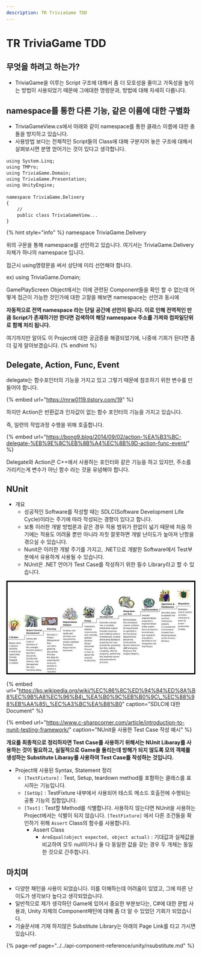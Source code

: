 ```yaml
---
description: TR TriviaGame TDD
---
```


# TR TriviaGame TDD

## 무엇을 하려고 하는가?

* TriviaGame을 이루는 Script 구조에 대해서 좀 더 모호성을 줄이고 가독성을 높이는 방법이 사용되었기 때문에 그에대한 명령문과, 방법에 대해 자세히 다룹니다.

## namespace를 통한 다른 기능, 같은 이름에 대한 구별화

* TriviaGameView.cs에서 아래와 같이 namespace를 통한 클래스 이름에 대한 충돌을 방지하고 있습니다.
* 사용방법 보다는 전체적인 Script들의 Class에 대해 구분지어 놓은 구조에 대해서 살펴보시면 분명 얻어가는 것이 있다고 생각합니다.

```text
using System.Linq;
using TMPro;
using TriviaGame.Domain;
using TriviaGame.Presentation;
using UnityEngine;

namespace TriviaGame.Delivery
{
    // 
    public class TriviaGameView...
}
```

{% hint style="info" %}
namespace TriviaGame.Delivery

위의 구문을 통해 namespace를 선언하고 있습니다. 여기서는 TriviaGame.Delivery 자체가 하나의 namespace 입니다.

접근시 using명령문을 써서 상단에 미리 선언해야 합니다.

ex\) using TriviaGame.Domain;



GamePlayScreen Object에서는 이에 관련된 Component들을 확인 할 수 없는데 어떻게 접근이 가능한 것인가에 대한 고찰을 해보면 namespace는 선언과 동시에 

**자동적으로 전역 namespace 라는 단일 공간에 선언이 됩니다. 이로 인해 전역적인 만큼 Script가 존재하기만 한다면 검색하여 해당 namespace 주소를 가져와 컴파일단위로 함께 처리 됩니다.**

여기까지만 알아도 이 Project에 대한 궁금증을 해결되었기에, 나중에 기회가 된다면 좀 더 깊게 알아보겠습니다.
{% endhint %}

## Delegate, Action, Func, Event

delegate는 함수포인터의 기능을 가지고 있고 그렇기 때문에 참조하기 위한 변수를 만들어야 합니다.

{% embed url="https://mrw0119.tistory.com/19" %}

하지만 Action은 반환값과 인자값이 없는 함수 포인터의 기능을 가지고 있습니다.

즉, 일련의 작업과정 수행을 위해 호출합니다.

{% embed url="https://bong9.blog/2014/09/02/action-%EA%B3%BC-delegate-%EB%9E%8C%EB%8B%A4%EC%8B%9D-action-func-event/" %}

Delegate와 Action은 C++에서 사용하는 포인터와 같은 기능을 하고 있지만, 주소를 가리키는게 변수가 아닌 함수 라는 것을 유념해야 합니다. 

## NUnit

* 개요
  * 성공적인 Software를 작성할 때는 SDLC\(Software Development Life Cycle\)이라는 주기에 따라 작성되는 경향이 있다고 합니다.
  * 보통 이러한 개발 방법론과 같은 경우 적용 범위가 한없이 넓기 때문에 처음 하기에는 적용도 어려울 뿐만 아니라 자칫 잘못하면 개발 난이도가 높아져 난항을 겪으실 수 있습니다.
  * Nunit은 이러한 개발 주기를 가지고, .NET으로 개발한 Software에서 Test부분에서 유용하게 사용될 수 있습니다.
  * NUnit은 .NET 언어가 Test Case를 작성하기 위한 필수 Library라고 할 수 있습니다.

![&#xC18C;&#xD504;&#xD2B8;&#xC6E8;&#xC5B4; &#xAC1C;&#xBC1C; &#xC0DD;&#xBA85; &#xC8FC;&#xAE30;\(SDLC\)](../../.gitbook/assets/image%20%28107%29.png)

{% embed url="https://ko.wikipedia.org/wiki/%EC%86%8C%ED%94%84%ED%8A%B8%EC%9B%A8%EC%96%B4\_%EA%B0%9C%EB%B0%9C\_%EC%88%98%EB%AA%85\_%EC%A3%BC%EA%B8%B0" caption="SDLC에 대한 Document" %}

{% embed url="https://www.c-sharpcorner.com/article/introduction-to-nunit-testing-framework/" caption="NUnit을 사용한 Test Case 작성 예시" %}

**개요를 최종적으로 정리하자면 Test Case를 사용하기 위해서는 NUnit Libaray를 사용하는 것이 필요하고, 실질적으로 Game을 돌리는데 방해가 되지 않도록 모의 객체를 생성하는 Substitute Libaray를 사용하여 Test Case를 작성하는 것입니다.**

* Project에 사용된 Syntax, Statement 정리
  * `[TestFixture]` : Test, Setup, teardown method를 포함하는 클래스를 표시하는 기능입니다.
  * `[SetUp]` : TestFixture 내부에서 사용되어 테스트 메소드 호출전에 수행되는 공통 기능의 집합입니다.
  * `[Test]` : Test할 Method를 식별합니다. 사용하지 않는다면 NUnit을 사용하는 Project에서는 식별이 되지 않습니다. `[TestFixture]` 에서 다른 조건들을 확인하기 위해 `Assert` Class의 함수를 사용합니다.
    * Assert Class
      * `AreEqual(object expected, object actual)` : 기대값과 실제값을 비교하여 모두 null이거나 둘 다 동일한 값을 갖는 경우 두 개체는 동일한 것으로 간주합니다.

## 마치며

* 다양한 패턴을 사용이 되었습니다. 이를 이해하는데 어려움이 있었고, 그에 따른 난이도가 생각보다 높다고 생각되었습니다.
* 일반적으로 제가 생각하던 Game에 있어서 중요한 부분보다는, C\#에 대한 문법 사용과, Unity 자체의 Component패턴에 대해 좀 더 알 수 있었던 기회가 되었습니다.
* 기술문서에 기재 하지않은 Substitute Library는 아래의 Page Link를 타고 가시면 있습니다.

{% page-ref page="../../api-component-reference/unity/nsubstitute.md" %}

